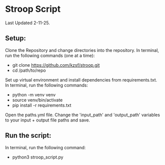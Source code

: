 # Stroop Script
Last Updated 2-11-25.

## Setup:
Clone the Repository and change directories into the repository. In terminal, run the following commands (one at a time): 
* git clone https://github.com/kzsf/stroop.git
* cd /path/to/repo

Set up virtual environment and install dependencies from requirements.txt. In terminal, run the following commands: 
* python -m venv venv
* source venv/bin/activate
* pip install -r requirements.txt

Open the paths.yml file. Change the 'input_path' and 'output_path' variables to your input + output file paths and save.

## Run the script: 
In terminal, run the following command:
* python3 stroop_script.py